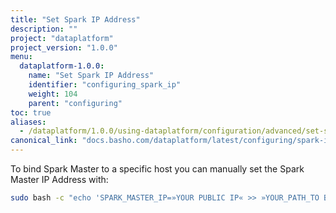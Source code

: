 ```yaml
---
title: "Set Spark IP Address"
description: ""
project: "dataplatform"
project_version: "1.0.0"
menu:
  dataplatform-1.0.0:
    name: "Set Spark IP Address"
    identifier: "configuring_spark_ip"
    weight: 104
    parent: "configuring"
toc: true
aliases:
  - /dataplatform/1.0.0/using-dataplatform/configuration/advanced/set-spark-ip-address/
canonical_link: "docs.basho.com/dataplatform/latest/configuring/spark-ip-address/"
---
```


To bind Spark Master to a specific host you can manually set the Spark Master IP Address with:

```bash
sudo bash -c "echo 'SPARK_MASTER_IP=»YOUR PUBLIC IP« >> »YOUR_PATH_TO BDP«/priv/spark-master/conf/spark-env.sh'"
```

